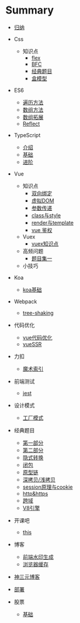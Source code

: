 # Summary
* [归纳](Interview/Ring.md)
* Css
    * 知识点
        * [flex](Css/interview_flex.md)
        * [BFC](Css/interview_BFC.md)
        * [经典题目](Css/interview_basic.md)
        * [盒模型](Css/interview_box_model.md)
* ES6
    * [遍历方法](ES6/interview_iterator.md)
    * [数组方法](ES6/interview_arrayMethods.md)
    * [数组拓展](ES6/interview_arrayExpand.md)
    * [Reflect](ES6/interview_Reflect.md)
* TypeScript
    * [介绍](TypeScript/introduce.md)
    * [基础](TypeScript/base.md)
    * [进阶](TypeScript/advance.md)
* Vue
    * 知识点
        * [双向绑定](Vue/interview/interview_mvvm.md)
        * [虚拟DOM](Vue/interview/interview_vdom.md)
        * [参数传递](Vue/interview/interview_paramsPassing.md)
        * [class与style](Vue/interview/interview_class&style.md)
        * [render与template](Vue/interview/interview_render&template.md)
        * [vue 鉴权](Vue/interview/interview_authentication.md)
    * Vuex
        * [vuex知识点](Vue/interview/interview_vueX.md)
    * 高频问题
        * [题目集一](Vue/interview/interview_question_1.md)
    * 小技巧
        
* Koa
    * [koa基础](Koa/interview_koa_describe.md)
* Webpack
    * [tree-shaking](webpack/tree-shaking.md)
    
* 代码优化
    * [vue代码优化](Optimize/interview_optimize_vue.md)
    * [vueSSR](Optimize/interview_ssr.md)
* 力扣
    * [魔术索引](Letcode/magic-index.md)
* 前端测试
    * [jest](UnitTest/interview_jest.md)
* 设计模式
    * [工厂模式](DesignMode/interview_mode_factory.md)

* 经典题目
    * [第一部分](JavaScript/interview_classics.md)
    * [第二部分](JavaScript/interview_classics_2.md)
    * [隐式转换](JavaScript/interview-implicit-conversion.md)
    * [闭包](JavaScript/interview_closure.md)
    * [原型链](JavaScript/interview_prototype.md)
    * [深拷贝/浅拷贝](JavaScript/interview_clone.md)
    * [session原理与cookie](JavaScript/interview_session.md)
    * [http&https](JavaScript/interview_http&https.md)
    * [跨域](JavaScript/interview-cross-domain.md)
    * [V8引擎](JavaScript/interview_v8.md)
    
* 开课吧
    * [this](kaikeba/lession_1_this.md)
* 博客
    * [前端水印生成](Blog/watermark.md)
    * [浏览器缓存](Blog/browserCache.md)
* [神三元博客](http://47.98.159.95/my_blog/js-base/007.html#%E5%80%BC%E5%BE%97%E8%AD%A6%E6%83%95%E7%9A%84%E7%82%B9)
* [部署](https://www.zhihu.com/question/20790576)
* 股票
    * [基础](Stock/Base/lession_1.md)
